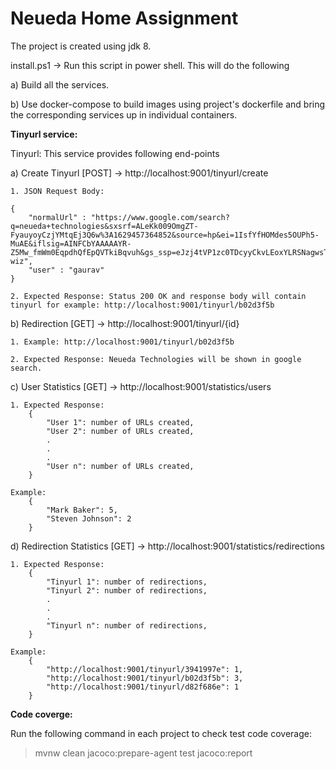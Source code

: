 # Neueda Home Assignment

The project is created using jdk 8.

install.ps1 -> Run this script in power shell. This will do the following

a) Build all the services.

b) Use docker-compose to build images using project's dockerfile and bring the corresponding services up in individual containers.


**Tinyurl service:**

Tinyurl: This service provides following end-points

a) Create Tinyurl [POST] -> http://localhost:9001/tinyurl/create
	
	1. JSON Request Body:
	
	{
		"normalUrl" : "https://www.google.com/search?q=neueda+technologies&sxsrf=ALeKk009OmgZT-FyauyoyCzjYMtqEj3Q6w%3A1629457364852&source=hp&ei=1IsfYfHOMdes5OUPh5-MuAE&iflsig=AINFCbYAAAAAYR-Z5Mw_fmWm0EqpdhQfEpQVTkiBqvuh&gs_ssp=eJzj4tVP1zc0TDcyyCkvLEoxYLRSNagwsTBNNrE0MDCwNDW3SDZLsTKoSLIwMbBIMbY0Mbc0MkuxSPQSzkstTU1JVChJTc7Iy8_JT89MLQYAC0MWKQ&oq=neueda+te&gs_lcp=Cgdnd3Mtd2l6EAEYADIOCC4QgAQQxwEQrwEQkwIyBQgAEIAEMgYIABAWEB4yCQgAEMkDEBYQHjoHCCMQ6gIQJzoECCMQJzoLCAAQgAQQsQMQgwE6CAgAEIAEELEDOhEILhCABBCxAxCDARDHARDRAzoICAAQsQMQgwE6CAguEIAEELEDOg4ILhCxAxCDARDHARDRAzoOCC4QgAQQsQMQgwEQkwI6CwguEIAEEMcBEK8BOgUILhCABDoHCAAQgAQQCjoKCC4QxwEQrwEQJzoGCAAQBxAeUPInWMCPAWChoQFoAXAAeACAAZcBiAGLCZIBAzAuOZgBAKABAbABCg&sclient=gws-wiz",
		"user" : "gaurav"
	}

	2. Expected Response: Status 200 OK and response body will contain tinyurl for example: http://localhost:9001/tinyurl/b02d3f5b
  
b) Redirection [GET] -> http://localhost:9001/tinyurl/{id} 
	
	1. Example: http://localhost:9001/tinyurl/b02d3f5b

	2. Expected Response: Neueda Technologies will be shown in google search.

c) User Statistics [GET] -> http://localhost:9001/statistics/users 

	1. Expected Response: 
		{
			"User 1": number of URLs created,
			"User 2": number of URLs created,
			.
			.
			.
			"User n": number of URLs created,
		}
		
	Example:
		{
			"Mark Baker": 5,
			"Steven Johnson": 2
		}

d) Redirection Statistics [GET] -> http://localhost:9001/statistics/redirections

	1. Expected Response: 
		{
			"Tinyurl 1": number of redirections,
			"Tinyurl 2": number of redirections,
			.
			.
			.
			"Tinyurl n": number of redirections,
		}
	
	Example:
		{
			"http://localhost:9001/tinyurl/3941997e": 1,
			"http://localhost:9001/tinyurl/b02d3f5b": 3,
			"http://localhost:9001/tinyurl/d82f686e": 1
		}			

**Code coverge:** 

Run the following command in each project to check test code coverage:
  > mvnw clean jacoco:prepare-agent test jacoco:report
	

